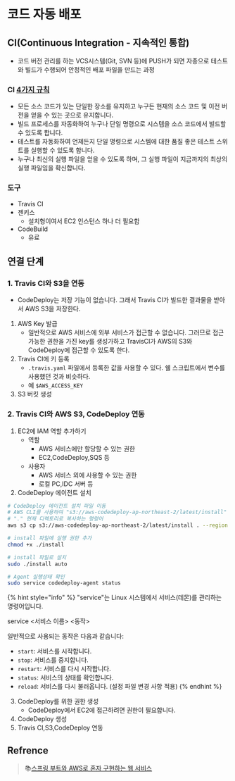 # 코드 자동 배포

## CI(Continuous Integration - 지속적인 통합)

* 코드 버전 관리를 하는 VCS시스템(Git, SVN 등)에 PUSH가 되면 자종으로 테스트와 빌드가 수행되어 안정적인 배포 파일을 만드는 과정

### CI [4가지 규칙](https://www.martinfowler.com/articles/originalContinuousIntegration.html)

* 모든 소스 코드가 있는 단일한 장소를 유지하고 누구든 현재의 소스 코드 및 이전 버전을 얻을 수 있는 곳으로 유지합니다.
* 빌드 프로세스를 자동화하여 누구나 단일 명령으로 시스템을 소스 코드에서 빌드할 수 있도록 합니다.
* 테스트를 자동화하여 언제든지 단일 명령으로 시스템에 대한 품질 좋은 테스트 스위트를 실행할 수 있도록 합니다.
* 누구나 최신의 실행 파일을 얻을 수 있도록 하며, 그 실행 파일이 지금까지의 최상의 실행 파일임을 확신합니다.

### 도구

* Travis CI
* 젠키스
  * 설치형이여서 EC2 인스턴스 하나 더 필요함
* CodeBuild
  * 유료

## 연결 단계

### 1. Travis CI와 S3을 연동

* CodeDeploy는 저장 기능이 없습니다. 그래서 Travis CI가 빌드한 결과물을 받아서 AWS S3을 저장한다.

1. AWS Key 발급
   * 일반적으로 AWS 서비스에 외부 서비스가 접근할 수 없습니다. 그러므로 접근 가능한 권한을 가진 key를 생성가하고 TravisCI가 AWS의 S3와 CodeDeploy에 접근할 수 있도록 한다.
2. Travis CI에 키 등록
   * `.travis.yaml` 파일에서 등록한 값을 사용할 수 있다. 쉘 스크립트에서 변수를 사용했던 것과 비슷하다.
   * 예 `$AWS_ACCESS_KEY`
3. S3 버킷 생성

### 2. Travis CI와 AWS S3, CodeDeploy 연동

1. EC2에 IAM 역할 추가하기
   * 역할
     * AWS 서비스에만 할당할 수 있는 권한
     * EC2,CodeDeploy,SQS 등
   * 사용자
     * AWS 서비스 외에 사용할 수 있는 권한
     * 로컬 PC,IDC 서버 등
2. CodeDeploy 에이전트 설치

```bash
# CodeDeploy 에이전트 설치 파일 이동
# AWS CLI를 사용하여 "s3://aws-codedeploy-ap-northeast-2/latest/install" 경로의 파일을 
# "." 현재 디렉토리로 복사하는 명령어
aws s3 cp s3://aws-codedeploy-ap-northeast-2/latest/install . --region ap-northeast02

# install 파일에 실행 권한 추가
chmod +x ./install

# install 파일로 설치
sudo ./install auto

# Agent 실행상태 확인
sudo service codedeploy-agent status
```

{% hint style="info" %}
"service"는 Linux 시스템에서 서비스(데몬)를 관리하는 명령어입니다.

service <서비스 이름> <동작>

일반적으로 사용되는 동작은 다음과 같습니다:

* `start`: 서비스를 시작합니다.
* `stop`: 서비스를 중지합니다.
* `restart`: 서비스를 다시 시작합니다.
* `status`: 서비스의 상태를 확인합니다.
* `reload`: 서비스를 다시 불러옵니다. (설정 파일 변경 사항 적용)
{% endhint %}

3. CodeDeploy를 위한 권한 생성
   * CodeDeploy에서 EC2에 접근하려면 권한이 필요합니다.
4. CodeDeploy 생성
5. Travis CI,S3,CodeDeploy 연동

## Refrence

> :books:[스프링 부트와 AWS로 혼자 구현하는 웹 서비스](https://product.kyobobook.co.kr/detail/S000001019679)

